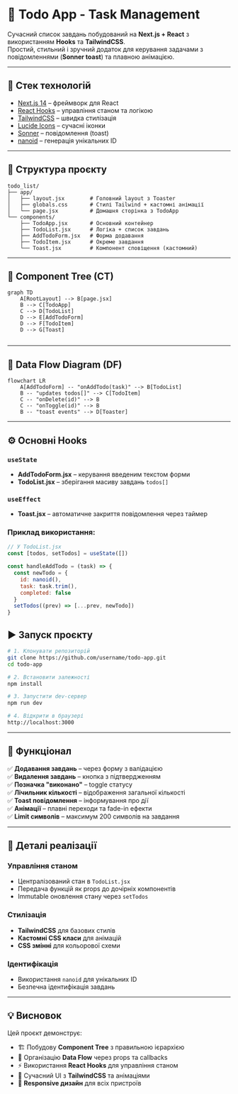 # 📝 Todo App - Task Management

Сучасний список завдань побудований на **Next.js + React** з використанням **Hooks** та **TailwindCSS**.  
Простий, стильний і зручний додаток для керування задачами з повідомленнями (**Sonner toast**) та плавною анімацією.

---

## 🚀 Стек технологій

- [Next.js 14](https://nextjs.org/) – фреймворк для React
- [React Hooks](https://react.dev/reference/react) – управління станом та логікою
- [TailwindCSS](https://tailwindcss.com/) – швидка стилізація
- [Lucide Icons](https://lucide.dev/) – сучасні іконки
- [Sonner](https://sonner.emilkowal.ski/) – повідомлення (toast)
- [nanoid](https://github.com/ai/nanoid) – генерація унікальних ID

---

## 📂 Структура проєкту

```
todo_list/
├── app/
│   ├── layout.jsx        # Головний layout з Toaster
│   ├── globals.css       # Стилі Tailwind + кастомні анімації
│   └── page.jsx          # Домашня сторінка з TodoApp
└── components/
    ├── TodoApp.jsx       # Основний контейнер
    ├── TodoList.jsx      # Логіка + список завдань
    ├── AddTodoForm.jsx   # Форма додавання
    ├── TodoItem.jsx      # Окреме завдання
    └── Toast.jsx         # Компонент сповіщення (кастомний)
```

---

## 🌳 Component Tree (CT)

```mermaid
graph TD
    A[RootLayout] --> B[page.jsx]
    B --> C[TodoApp]
    C --> D[TodoList]
    D --> E[AddTodoForm]
    D --> F[TodoItem]
    D --> G[Toast]
    

```

---

## 🔄 Data Flow Diagram (DF)

```mermaid
flowchart LR
    A[AddTodoForm] -- "onAddTodo(task)" --> B[TodoList]
    B -- "updates todos[]" --> C[TodoItem]
    C -- "onDelete(id)" --> B
    C -- "onToggle(id)" --> B
    B -- "toast events" --> D[Toaster]

```

---

## ⚙️ Основні Hooks

### `useState`
- **AddTodoForm.jsx** – керування введеним текстом форми
- **TodoList.jsx** – зберігання масиву завдань `todos[]`

### `useEffect`
- **Toast.jsx** – автоматичне закриття повідомлення через таймер

### Приклад використання:
```javascript
// У TodoList.jsx
const [todos, setTodos] = useState([])

const handleAddTodo = (task) => {
  const newTodo = {
    id: nanoid(),
    task: task.trim(),
    completed: false
  }
  setTodos((prev) => [...prev, newTodo])
}
```



## ▶️ Запуск проєкту

```bash
# 1. Клонувати репозиторій
git clone https://github.com/username/todo-app.git
cd todo-app

# 2. Встановити залежності
npm install

# 3. Запустити dev-сервер
npm run dev

# 4. Відкрити в браузері
http://localhost:3000
```

---

## 📌 Функціонал

✅ **Додавання завдань** – через форму з валідацією  
✅ **Видалення завдань** – кнопка з підтвердженням  
✅ **Позначка "виконано"** – toggle статусу  
✅ **Лічильник кількості** – відображення загальної кількості  
✅ **Toast повідомлення** – інформування про дії  
✅ **Анімації** – плавні переходи та fade-in ефекти  
✅ **Limit символів** – максимум 200 символів на завдання  

---

## 🔧 Деталі реалізації

### Управління станом
- Централізований стан в `TodoList.jsx`
- Передача функцій як props до дочірніх компонентів
- Immutable оновлення стану через `setTodos`

### Стилізація
- **TailwindCSS** для базових стилів
- **Кастомні CSS класи** для анімацій
- **CSS змінні** для кольорової схеми

### Ідентифікація
- Використання `nanoid` для унікальних ID
- Безпечна ідентифікація завдань

---

## 💡 Висновок

Цей проєкт демонструє:

- 🏗️ Побудову **Component Tree** з правильною ієрархією
- 🔄 Організацію **Data Flow** через props та callbacks
- ⚡ Використання **React Hooks** для управління станом
- 🎨 Сучасний UI з **TailwindCSS** та анімаціями
- 📱 **Responsive дизайн** для всіх пристроїв


